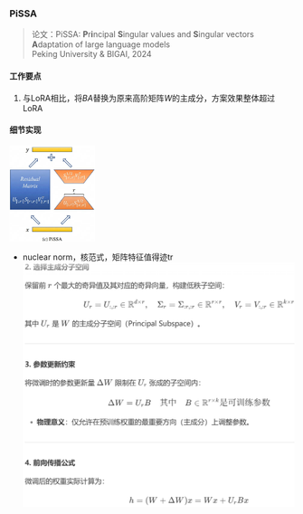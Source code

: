 ### PiSSA
> 论文：PiSSA: **P**r**i**ncipal **S**ingular values and **S**ingular vectors **A**daptation of large language models  
> Peking University & BIGAI, 2024

#### 工作要点
1. 与LoRA相比，将$BA$替换为原来高阶矩阵$W$的主成分，方案效果整体超过LoRA


#### 细节实现
<div class="one-image-container">
    <img src="image\pissa_diagram.jpg" style="width: 30%;">
</div>

- nuclear norm，核范式，矩阵特征值得迹tr
![alt text](image.png)